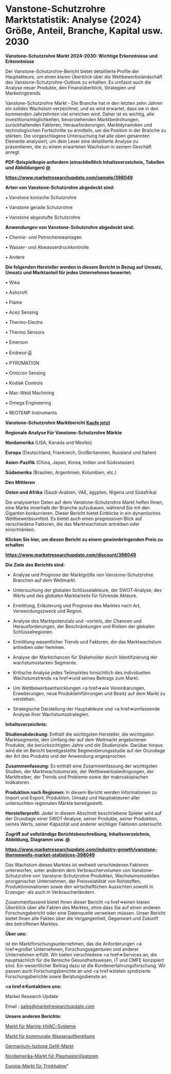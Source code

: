 # Vanstone-Schutzrohre Marktstatistik: Analyse {2024} Größe, Anteil, Branche, Kapital usw. 2030

<strong>Vanstone-Schutzrohre Markt 2024-2030: Wichtige Erkenntnisse und Erkenntnisse</strong>

Der Vanstone-Schutzrohre-Bericht bietet detaillierte Profile der Hauptakteure, um einen klaren Überblick über die Wettbewerbslandschaft des Vanstone-Schutzrohre-Outlook zu erhalten. Es umfasst auch die Analyse neuer Produkte, den Finanzüberblick, Strategien und Marketingtrends.

Vanstone-Schutzrohre Markt - Die Branche hat in den letzten zehn Jahren ein solides Wachstum verzeichnet, und es wird erwartet, dass sie in den kommenden Jahrzehnten viel erreichen wird. Daher ist es wichtig, alle Investitionsmöglichkeiten, bevorstehenden Marktbedrohungen, zurückhaltenden Faktoren, Herausforderungen, Marktdynamiken und technologischen Fortschritte zu ermitteln, um die Position in der Branche zu stärken. Die vorgeschlagene Untersuchung hat alle oben genannten Elemente analysiert, um dem Leser eine detaillierte Analyse zu präsentieren, die zu einem erwarteten Wachstum in seinem Geschäft anregt.



<strong><b>PDF-Beispielkopie anfordern (einschließlich Inhaltsverzeichnis, Tabellen und Abbildungen) @ </b></strong>

<strong><a href=https://www.marketresearchupdate.com/sample/398049>

<strong>https://www.marketresearchupdate.com/sample/398049</u></a></strong></strong>



<strong>Arten von Vanstone-Schutzrohre abgedeckt sind:</strong>

• Vanstone konische Schutzrohre

• Vanstone gerade Schutzrohre

• Vanstone abgestufte Schutzrohre



<strong>Anwendungen von Vanstone-Schutzrohre abgedeckt sind:</strong>

• Chemie- und Petrochemieanlagen

• Wasser- und Abwasserdruckkontrolle

• Andere



<strong>Die folgenden Hersteller werden in diesem Bericht in Bezug auf Umsatz, Umsatz und Marktanteil für jedes Unternehmen bewertet:</strong>

• Wika

• Ashcroft

• Flame

• Acez Sensing

• Thermo-Electra

• Thermo Sensors

• Emerson

• Endressᶫ걺

• PYROMATION

• Omicron Sensing

• Kodiak Controls

• Mac-Weld Machining

• Omega Engineering

• REOTEMP Instruments



<strong>Vanstone-Schutzrohre Marktbericht <a href=https://www.marketresearchupdate.com/buynow/398049>Kaufe jetzt</a></strong>



<strong>Regionale Analyse Für Vanstone-Schutzrohre Märkte</strong>



<strong>Nordamerika</strong> (USA, Kanada und Mexiko)



<strong>Europa</strong> (Deutschland, Frankreich, Großbritannien, Russland und Italien)



<strong>Asien-Pazifik</strong> (China, Japan, Korea, Indien und Südostasien)



<strong>Südamerika</strong> (Brasilien, Argentinien, Kolumbien, etc.)



<strong>Den Mittleren</strong> 

<strong>Osten und Afrika</strong> (Saudi-Arabien, VAE, ägypten, Nigeria und Südafrika)

Die analysierten Daten auf dem Vanstone-Schutzrohre Markt helfen Ihnen, eine Marke innerhalb der Branche aufzubauen, während Sie mit den Giganten konkurrieren. Dieser Bericht bietet Einblicke in ein dynamisches Wettbewerbsumfeld. Es bietet auch einen progressiven Blick auf verschiedene Faktoren, die das Marktwachstum antreiben oder einschränken.



<strong>Klicken Sie hier, um diesen Bericht zu einem gewinnbringenden Preis zu erhalten
</strong>

<strong><a href=https://www.marketresearchupdate.com/discount/398049>https://www.marketresearchupdate.com/discount/398049</b></u></strong></a>



<strong>Die Ziele des Berichts sind:</strong>

- Analyse und Prognose der Marktgröße von Vanstone-Schutzrohre Branchen auf dem Weltmarkt.

- Untersuchung der globalen Schlüsselakteure, der SWOT-Analyse, des Werts und des globalen Marktanteils für führende Akteure.

- Ermittlung, Erläuterung und Prognose des Marktes nach Art, Verwendungszweck und Region.

- Analyse des Marktpotenzials und -vorteils, der Chancen und Herausforderungen, der Beschränkungen und Risiken der globalen Schlüsselregionen.

- Ermittlung wesentlicher Trends und Faktoren, die das Marktwachstum antreiben oder hemmen.

- Analyse der Marktchancen für Stakeholder durch Identifizierung der wachstumsstarken Segmente.

- Kritische Analyse jedes Teilmarktes hinsichtlich des individuellen Wachstumstrends <a href=>und</a> seines Beitrags zum Markt.

- Um Wettbewerbsentwicklungen <a href=>wie</a> Vereinbarungen, Erweiterungen, neue Produkteinführungen und Besitz auf dem Markt zu verstehen.

- Strategische Darstellung der Hauptakteure und <a href=>umfas</a>sende Analyse ihrer Wachstumsstrategien.



<strong>Inhaltsverzeichnis:</strong>



<strong>Studienabdeckung:</strong> Enthält die wichtigsten Hersteller, die wichtigsten Marktsegmente, den Umfang der auf dem Weltmarkt angebotenen Produkte, die berücksichtigten Jahre und die Studienziele. Darüber hinaus wird die im Bericht bereitgestellte Segmentierungsstudie auf der Grundlage der Art des Produkts und der Anwendung angesprochen.



<strong>Zusammenfassung:</strong> Es enthält eine Zusammenfassung der wichtigsten Studien, der Marktwachstumsrate, der Wettbewerbsbedingungen, der Markttreiber, der Trends und Probleme sowie der makroskopischen Indikatoren.



<strong>Produktion nach Regionen:</strong> In diesem Bericht werden Informationen zu Import und Export, Produktion, Umsatz und Hauptakteuren aller untersuchten regionalen Märkte bereitgestellt.



<strong>Herstellerprofil:</strong> Jeder in diesem Abschnitt beschriebene Spieler wird auf der Grundlage einer SWOT-Analyse, seiner Produkte, seiner Produktion, seines Werts, seiner Kapazität und anderer wichtiger Faktoren untersucht.



<strong><b>Zugriff auf vollständige Berichtsbeschreibung, Inhaltsverzeichnis, Abbildung, Diagramm usw. @ </b></strong>

<strong><a href=https://www.marketresearchupdate.com/industry-growth/vanstone-thermowells-market-statistices-398049>https://www.marketresearchupdate.com/industry-growth/vanstone-thermowells-market-statistices-398049</a></strong>

Das Wachstum dieses Marktes ist weltweit verschiedenen Faktoren unterworfen, unter anderem dem Verbrauchervolumen von Vanstone-Schutzrohre von Vanstone-Schutzrohre Produkten, Wachstumsmodellen anorganischer Unternehmen, der Preisvolatilität von Rohstoffen, Produktinnovationen sowie den wirtschaftlichen Aussichten sowohl in Erzeuger- als auch in Verbraucherländern.

Zusammenfassend bietet Ihnen dieser Bericht <a href=>einen</a> klaren Überblick über alle Fakten des Marktes, ohne dass Sie auf einen anderen Forschungsbericht oder eine Datenquelle verweisen müssen. Unser Bericht bietet Ihnen alle Fakten über die Vergangenheit, Gegenwart und Zukunft des betroffenen Marktes.



<strong>Über uns:</strong>

 ist ein Marktforschungsunternehmen, das die Anforderungen <a href=>großer</a> Unternehmen, Forschungsagenturen und anderer Unternehmen erfüllt. Wir bieten verschiedene <a href=>Services</a> an, die hauptsächlich für die Bereiche Gesundheitswesen, IT und CMFE konzipiert sind. Ein wesentlicher Beitrag dazu ist die Kundenerfahrungsforschung. Wir passen auch Forschungsberichte an und <a href=>bieten</a> syndizierte Forschungsberichte sowie Beratungsdienste an.



<strong><a href=>Kontaktiere uns:</a></strong>

Market Research Update

Email : sales@marketresearchupdate.com



<strong>Unsere anderen Berichte:</strong>

<a href=https://www.linkedin.com/pulse/marine-hvac-systems-market-opportunities-stay-ahead-game>Markt für Marine-HVAC-Systeme</a>

<a href=https://www.linkedin.com/pulse/municipal-water-treatment-market-size>Markt für kommunale Wasseraufbereitung</a>

<a href=https://www.linkedin.com/pulse/germanium-isotopes-gef4-market-analysis-segment>Germanium-Isotope Gef4-Markt</a>

<a href=https://www.linkedin.com/pulse/north-america-plasma-sterilizers-market-analysis>Nordamerika-Markt für Plasmasterilisatoren</a>

<a href=https://www.linkedin.com/pulse/europe-drinking-straw-market-advancing-growth>Europa-Markt für Trinkhalme</a>"
